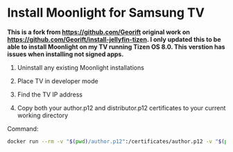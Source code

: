 # Install Moonlight for Samsung TV

**This is a fork from https://github.com/Georift original work on https://github.com/Georift/install-jellyfin-tizen.
I only updated this to be able to install Moonlight on my TV running Tizen OS 8.0. This verstion has issues when installing not signed apps.**


1. Uninstall any existing Moonlight installations

2. Place TV in developer mode

3. Find the TV IP address

4. Copy both your author.p12 and distributor.p12 certificates to your current working directory

Command:
```bash
docker run --rm -v "$(pwd)/author.p12":/certificates/author.p12 -v "$(pwd)/distributor.p12":/certificates/distributor.p12 ghcr.io/digopenumbra/install-moonlight-tizen <samsung tv ip> Moonlight [tag url] [certificate password]
